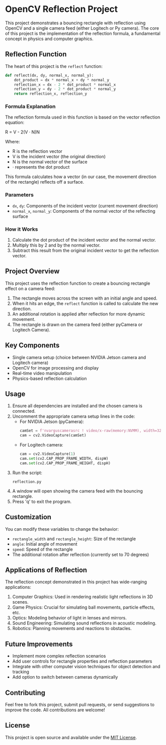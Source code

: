# OpenCV Reflection Project

This project demonstrates a bouncing rectangle with reflection using OpenCV and a single camera feed (either Logitech or Py camera). The core of this project is the implementation of the reflection formula, a fundamental concept in physics and computer graphics.

## Reflection Function

The heart of this project is the `reflect` function:

```python
def reflect(dx, dy, normal_x, normal_y):
    dot_product = dx * normal_x + dy * normal_y
    reflection_x = dx - 2 * dot_product * normal_x
    reflection_y = dy - 2 * dot_product * normal_y
    return reflection_x, reflection_y
```

### Formula Explanation

The reflection formula used in this function is based on the vector reflection equation:

R = V - 2(V · N)N

Where:
- R is the reflection vector
- V is the incident vector (the original direction)
- N is the normal vector of the surface
- · represents the dot product

This formula calculates how a vector (in our case, the movement direction of the rectangle) reflects off a surface.

### Parameters

- `dx`, `dy`: Components of the incident vector (current movement direction)
- `normal_x`, `normal_y`: Components of the normal vector of the reflecting surface

### How it Works

1. Calculate the dot product of the incident vector and the normal vector.
2. Multiply this by 2 and by the normal vector.
3. Subtract this result from the original incident vector to get the reflection vector.

## Project Overview

This project uses the reflection function to create a bouncing rectangle effect on a camera feed:

1. The rectangle moves across the screen with an initial angle and speed.
2. When it hits an edge, the `reflect` function is called to calculate the new direction.
3. An additional rotation is applied after reflection for more dynamic movement.
4. The rectangle is drawn on the camera feed (either pyCamera or Logitech Camera).

## Key Components

- Single camera setup (choice between NVIDIA Jetson camera and Logitech camera)
- OpenCV for image processing and display
- Real-time video manipulation
- Physics-based reflection calculation

## Usage

1. Ensure all dependencies are installed and the chosen camera is connected.
2. Uncomment the appropriate camera setup lines in the code:
   - For NVIDIA Jetson (pyCamera):
     ```python
     camSet = f'nvarguscamerasrc ! video/x-raw(memory:NVMM), width=3264, height=2464, format=NV12, framerate=21/1 ! nvvidconv flip-method={flip} ! video/x-raw, width={dispW}, height={dispH}, format=BGRx ! videoconvert ! video/x-raw, format=BGR ! appsink'
     cam = cv2.VideoCapture(camSet)
     ```
   - For Logitech camera:
     ```python
     cam = cv2.VideoCapture(1)
     cam.set(cv2.CAP_PROP_FRAME_WIDTH, dispW)
     cam.set(cv2.CAP_PROP_FRAME_HEIGHT, dispH)
     ```
3. Run the script:
   ```
   reflection.py
   ```
4. A window will open showing the camera feed with the bouncing rectangle.
5. Press 'q' to exit the program.

## Customization

You can modify these variables to change the behavior:
- `rectangle_width` and `rectangle_height`: Size of the rectangle
- `angle`: Initial angle of movement
- `speed`: Speed of the rectangle
- The additional rotation after reflection (currently set to 70 degrees)

## Applications of Reflection

The reflection concept demonstrated in this project has wide-ranging applications:

1. Computer Graphics: Used in rendering realistic light reflections in 3D scenes.
2. Game Physics: Crucial for simulating ball movements, particle effects, etc.
3. Optics: Modeling behavior of light in lenses and mirrors.
4. Sound Engineering: Simulating sound reflections in acoustic modeling.
5. Robotics: Planning movements and reactions to obstacles.

## Future Improvements

- Implement more complex reflection scenarios 
- Add user controls for rectangle properties and reflection parameters
- Integrate with other computer vision techniques for object detection and tracking
- Add option to switch between cameras dynamically

## Contributing

Feel free to fork this project, submit pull requests, or send suggestions to improve the code. All contributions are welcome!

## License

This project is open source and available under the [MIT License](../LICENSE).
